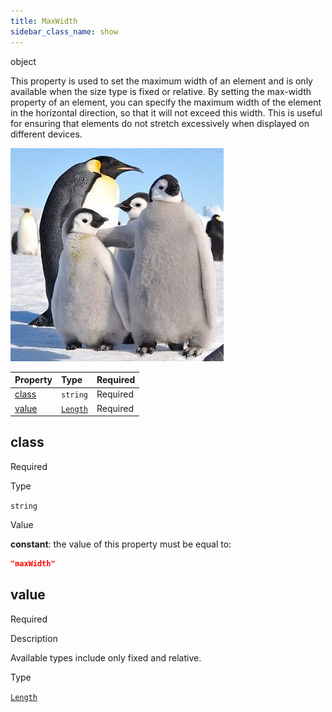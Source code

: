 ```yaml
---
title: MaxWidth
sidebar_class_name: show
---
```


<div className="section-type">

<div className="badge-type">object</div>

</div>

This property is used to set the maximum width of an element and is only available when the size type is fixed or relative. By setting the max-width property of an element, you can specify the maximum width of the element in the horizontal direction, so that it will not exceed this width. This is useful for ensuring that elements do not stretch excessively when displayed on different devices.

<div className="property-item">

<p></p>

<div className="property-images">

<img src="https://raw.githubusercontent.com/elff1/testOpen/main/docs/docs/tx1.jpg" alt="" />

</div>

</div>

<div className="property-preview">

<div className="property-table">

| Property        | Type                             | Required                                            |
| :-------------- | :------------------------------- | :-------------------------------------------------- |
| [class](#class) | `string`                         | <span className="property-required">Required</span> |
| [value](#value) | [`Length`](/specs/layout/length) | <span className="property-required">Required</span> |

</div>

</div>

<div className="property">

<div className="property-heading">

## class

<span className="property-required">Required</span>

</div>

<div className="property-item">

Type

`string`

</div>

<div className="property-item">

Value

<div className="value-description">

**constant**: the value of this property must be equal to:

```json
"maxWidth"
```

</div>

</div>

</div>

<div className="property">

<div className="property-heading">

## value

<span className="property-required">Required</span>

</div>

<div className="property-item">

Description

Available types include only fixed and relative.

</div>

<div className="property-item">

Type

[`Length`](/specs/layout/length)

</div>

</div>
